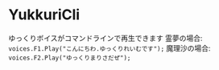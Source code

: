 ﻿# YukkuriCli

ゆっくりボイスがコマンドラインで再生できます
霊夢の場合: ``` voices.F1.Play("こんにちわ.ゆっくりれいむです"); ```
魔理沙の場合: ``` voices.F2.Play("ゆっくりまりさだぜ"); ```
